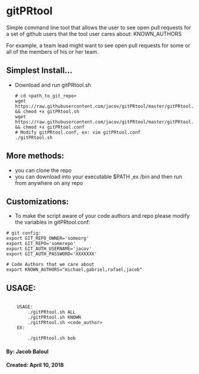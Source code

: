 # gitPRtool

Simple command line tool that allows the user to see open pull requests for a set of github users that the tool user cares about: KNOWN_AUTHORS 

For example, a team lead might want to see open pull requests for some or all of the members of his or her team. 


## Simplest Install...
* Download and run gitPRtool.sh 
	```
	# cd <path_to_git_repo>
	wget https://raw.githubusercontent.com/jacov/gitPRtool/master/gitPRtool.sh && chmod +x gitPRtool.sh 
	wget https://raw.githubusercontent.com/jacov/gitPRtool/master/gitPRtool.conf && chmod +x gitPRtool.conf 
	# Modify gitPRtool.conf, ex: vim gitPRtool.conf
	./gitPRtool.sh		
	``` 

## More methods:
* you can clone the repo
* you can download into your executable $PATH ,ex /bin and then run from anywhere on any repo


## Customizations:
* To make the script aware of your code authors and repo please modify the variables in gitPRtool.conf:

```
# git config:
export GIT_REPO_OWNER='someorg'
export GIT_REPO='somerepo'
export GIT_AUTH_USERNAME='jacov'
export GIT_AUTH_PASSWORD='XXXXXXX'

# Code Authors that we care about
export KNOWN_AUTHORS="michael,gabriel,rafael,jacob"

```

## USAGE:
```

	USAGE:
		./gitPRtool.sh ALL
		./gitPRtool.sh KNOWN
		./gitPRtool.sh <code_author>
	EX:

		./gitPRtool.sh bob
```



#### By: Jacob Baloul
#### Created: April 10, 2018
 
